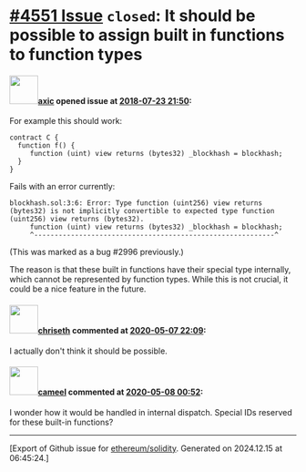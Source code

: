 # [\#4551 Issue](https://github.com/ethereum/solidity/issues/4551) `closed`: It should be possible to assign built in functions to function types

#### <img src="https://avatars.githubusercontent.com/u/20340?v=4" width="50">[axic](https://github.com/axic) opened issue at [2018-07-23 21:50](https://github.com/ethereum/solidity/issues/4551):

For example this should work:
```
contract C {
  function f() {
     function (uint) view returns (bytes32) _blockhash = blockhash;
  }
}
```

Fails with an error currently:
```
blockhash.sol:3:6: Error: Type function (uint256) view returns (bytes32) is not implicitly convertible to expected type function (uint256) view returns (bytes32).
     function (uint) view returns (bytes32) _blockhash = blockhash;
     ^-----------------------------------------------------------^
```

(This was marked as a bug #2996 previously.)

The reason is that these built in functions have their special type internally, which cannot be represented by function types. While this is not crucial, it could be a nice feature in the future.

#### <img src="https://avatars.githubusercontent.com/u/9073706?v=4" width="50">[chriseth](https://github.com/chriseth) commented at [2020-05-07 22:09](https://github.com/ethereum/solidity/issues/4551#issuecomment-625522047):

I actually don't think it should be possible.

#### <img src="https://avatars.githubusercontent.com/u/137030?v=4" width="50">[cameel](https://github.com/cameel) commented at [2020-05-08 00:52](https://github.com/ethereum/solidity/issues/4551#issuecomment-625570049):

I wonder how it would be handled in internal dispatch. Special IDs reserved for these built-in functions?


-------------------------------------------------------------------------------



[Export of Github issue for [ethereum/solidity](https://github.com/ethereum/solidity). Generated on 2024.12.15 at 06:45:24.]
